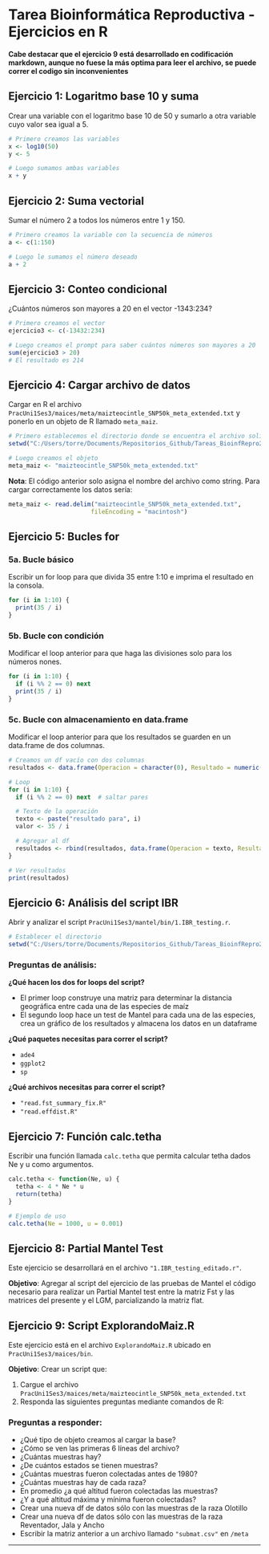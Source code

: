 # Tarea Bioinformática Reproductiva - Ejercicios en R

**Cabe destacar que el ejercicio 9 está desarrollado en codificación markdown, aunque no fuese la más optima para leer el archivo, se puede correr el codigo sin inconvenientes**

## Ejercicio 1: Logaritmo base 10 y suma

Crear una variable con el logaritmo base 10 de 50 y sumarlo a otra variable cuyo valor sea igual a 5.

```r
# Primero creamos las variables 
x <- log10(50)
y <- 5

# Luego sumamos ambas variables 
x + y
```

## Ejercicio 2: Suma vectorial

Sumar el número 2 a todos los números entre 1 y 150.

```r
# Primero creamos la variable con la secuencia de números
a <- c(1:150)

# Luego le sumamos el número deseado
a + 2
```

## Ejercicio 3: Conteo condicional

¿Cuántos números son mayores a 20 en el vector -1343:234?

```r
# Primero creamos el vector
ejercicio3 <- c(-13432:234)

# Luego creamos el prompt para saber cuántos números son mayores a 20
sum(ejercicio3 > 20)
# El resultado es 214
```

## Ejercicio 4: Cargar archivo de datos

Cargar en R el archivo `PracUni1Ses3/maices/meta/maizteocintle_SNP50k_meta_extended.txt` y ponerlo en un objeto de R llamado `meta_maiz`.

```r
# Primero establecemos el directorio donde se encuentra el archivo solicitado
setwd("C:/Users/torre/Documents/Repositorios_Github/Tareas_BioinfRepro2025_JTorres/tarea_unidad1_sesion3/PracUni1Ses3/maices/meta")

# Luego creamos el objeto
meta_maiz <- "maizteocintle_SNP50k_meta_extended.txt"
```

**Nota**: El código anterior solo asigna el nombre del archivo como string. Para cargar correctamente los datos sería:

```r
meta_maiz <- read.delim("maizteocintle_SNP50k_meta_extended.txt", 
                       fileEncoding = "macintosh")
```

## Ejercicio 5: Bucles for

### 5a. Bucle básico

Escribir un for loop para que divida 35 entre 1:10 e imprima el resultado en la consola.

```r
for (i in 1:10) {
  print(35 / i)
}
```

### 5b. Bucle con condición

Modificar el loop anterior para que haga las divisiones solo para los números nones.

```r
for (i in 1:10) {
  if (i %% 2 == 0) next
  print(35 / i)
}
```

### 5c. Bucle con almacenamiento en data.frame

Modificar el loop anterior para que los resultados se guarden en un data.frame de dos columnas.

```r
# Creamos un df vacío con dos columnas
resultados <- data.frame(Operacion = character(0), Resultado = numeric(0))

# Loop
for (i in 1:10) {
  if (i %% 2 == 0) next  # saltar pares

  # Texto de la operación
  texto <- paste("resultado para", i)
  valor <- 35 / i

  # Agregar al df
  resultados <- rbind(resultados, data.frame(Operacion = texto, Resultado = valor))
}

# Ver resultados
print(resultados)
```

## Ejercicio 6: Análisis del script IBR

Abrir y analizar el script `PracUni1Ses3/mantel/bin/1.IBR_testing.r`.

```r
# Establecer el directorio
setwd("C:/Users/torre/Documents/Repositorios_Github/Tareas_BioinfRepro2025_JTorres/tarea_unidad1_sesion3/PracUni1Ses3/mantel/bin")
```

### Preguntas de análisis:

**¿Qué hacen los dos for loops del script?**

- El primer loop construye una matriz para determinar la distancia geográfica entre cada una de las especies de maíz
- El segundo loop hace un test de Mantel para cada una de las especies, crea un gráfico de los resultados y almacena los datos en un dataframe

**¿Qué paquetes necesitas para correr el script?**

- `ade4`
- `ggplot2` 
- `sp`

**¿Qué archivos necesitas para correr el script?**

- `"read.fst_summary_fix.R"`
- `"read.effdist.R"`

## Ejercicio 7: Función calc.tetha

Escribir una función llamada `calc.tetha` que permita calcular tetha dados Ne y u como argumentos.

```r
calc.tetha <- function(Ne, u) {
  tetha <- 4 * Ne * u
  return(tetha)
}

# Ejemplo de uso
calc.tetha(Ne = 1000, u = 0.001)
```

## Ejercicio 8: Partial Mantel Test

Este ejercicio se desarrollará en el archivo `"1.IBR_testing_editado.r"`. 

**Objetivo**: Agregar al script del ejercicio de las pruebas de Mantel el código necesario para realizar un Partial Mantel test entre la matriz Fst y las matrices del presente y el LGM, parcializando la matriz flat.

## Ejercicio 9: Script ExplorandoMaiz.R

Este ejercicio está en el archivo `ExplorandoMaiz.R` ubicado en `PracUni1Ses3/maices/bin`.

**Objetivo**: Crear un script que:

1. Cargue el archivo `PracUni1Ses3/maices/meta/maizteocintle_SNP50k_meta_extended.txt`
2. Responda las siguientes preguntas mediante comandos de R:

### Preguntas a responder:

- ¿Qué tipo de objeto creamos al cargar la base?
- ¿Cómo se ven las primeras 6 líneas del archivo?
- ¿Cuántas muestras hay?
- ¿De cuántos estados se tienen muestras?
- ¿Cuántas muestras fueron colectadas antes de 1980?
- ¿Cuántas muestras hay de cada raza?
- En promedio ¿a qué altitud fueron colectadas las muestras?
- ¿Y a qué altitud máxima y mínima fueron colectadas?
- Crear una nueva df de datos sólo con las muestras de la raza Olotillo
- Crear una nueva df de datos sólo con las muestras de la raza Reventador, Jala y Ancho
- Escribir la matriz anterior a un archivo llamado `"submat.csv"` en `/meta`

---
